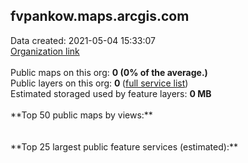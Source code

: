 <h2>fvpankow.maps.arcgis.com</h2> Data created: 2021-05-04 15:33:07 <br /><a target='new' href='https://fvpankow.maps.arcgis.com'>Organization link</a><br /><br />Public maps on this org: <b>0 (0% of the average.)</b><br />Public layers on this org: <b>0 </b>(<a target='new' href='https://services.arcgis.com/qm6UisyBKWAm1HRL/ArcGIS/rest/services'>full service list</a>)<br />Estimated storaged used by feature layers: <b>0 MB</b><br /><br />**Top 50 public maps by views:**<br /><br /><br />**Top 25 largest public feature services (estimated):**<br />